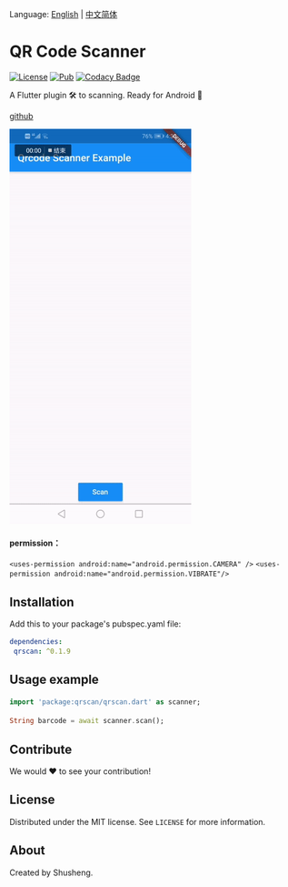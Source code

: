 Language: [English](README.md) | [中文简体](README-ZH.md)

# QR Code Scanner
  
[![License][license-image]][license-url] 
[![Pub](https://img.shields.io/pub/v/qrscan.svg?style=flat-square)](https://pub.dartlang.org/packages/qrscan)
[![Codacy Badge](https://api.codacy.com/project/badge/Grade/2564729935f441b4987fd4f49ac988d8)](https://www.codacy.com/app/leyan95/qrcode_scanner?utm_source=github.com&amp;utm_medium=referral&amp;utm_content=leyan95/qrcode_scanner&amp;utm_campaign=Badge_Grade)

A Flutter plugin 🛠 to scanning. Ready for Android 🚀

[github](https://github.com/leyan95/qrcode_scanner)

![qrscan.gif](./example/android/app/src/main/res/drawable/qr_scan.gif)

#### permission：
`<uses-permission android:name="android.permission.CAMERA" />`
`<uses-permission android:name="android.permission.VIBRATE"/>`

## Installation

Add this to your package's pubspec.yaml file:

```yaml
dependencies:
 qrscan: ^0.1.9
```

## Usage example
```dart
import 'package:qrscan/qrscan.dart' as scanner;

String barcode = await scanner.scan();
```

## Contribute

We would ❤️ to see your contribution!

## License

Distributed under the MIT license. See ``LICENSE`` for more information.

## About

Created by Shusheng.

[license-image]: https://img.shields.io/badge/License-MIT-blue.svg
[license-url]: LICENSE
